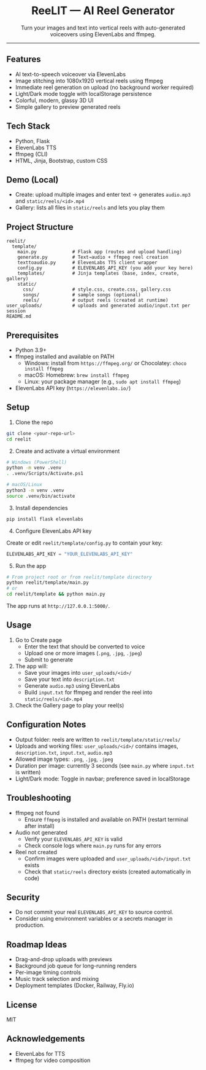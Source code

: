 <div align="center">

# ReeLIT — AI Reel Generator

Turn your images and text into vertical reels with auto-generated voiceovers using ElevenLabs and ffmpeg.

</div>

---
## Features

- AI text-to-speech voiceover via ElevenLabs
- Image stitching into 1080x1920 vertical reels using ffmpeg
- Immediate reel generation on upload (no background worker required)
- Light/Dark mode toggle with localStorage persistence
- Colorful, modern, glassy 3D UI
- Simple gallery to preview generated reels

## Tech Stack

- Python, Flask
- ElevenLabs TTS
- ffmpeg (CLI)
- HTML, Jinja, Bootstrap, custom CSS

## Demo (Local)

- Create: upload multiple images and enter text → generates `audio.mp3` and `static/reels/<id>.mp4`
- Gallery: lists all files in `static/reels` and lets you play them

## Project Structure

```
reelit/
  template/
    main.py             # Flask app (routes and upload handling)
    generate.py         # Text→audio + ffmpeg reel creation
    texttoaudio.py      # ElevenLabs TTS client wrapper
    config.py           # ELEVENLABS_API_KEY (you add your key here)
    templates/          # Jinja templates (base, index, create, gallery)
    static/
      css/              # style.css, create.css, gallery.css
      songs/            # sample songs (optional)
      reels/            # output reels (created at runtime)
user_uploads/           # uploads and generated audio/input.txt per session
README.md
```

## Prerequisites

- Python 3.9+
- ffmpeg installed and available on PATH
  - Windows: install from `https://ffmpeg.org/` or Chocolatey: `choco install ffmpeg`
  - macOS: Homebrew: `brew install ffmpeg`
  - Linux: your package manager (e.g., `sudo apt install ffmpeg`)
- ElevenLabs API key (`https://elevenlabs.io/`)

## Setup

1) Clone the repo
```bash
git clone <your-repo-url>
cd reelit
```

2) Create and activate a virtual environment
```bash
# Windows (PowerShell)
python -m venv .venv
. .venv/Scripts/Activate.ps1

# macOS/Linux
python3 -m venv .venv
source .venv/bin/activate
```

3) Install dependencies
```bash
pip install flask elevenlabs
```

4) Configure ElevenLabs API key

Create or edit `reelit/template/config.py` to contain your key:
```python
ELEVENLABS_API_KEY = "YOUR_ELEVENLABS_API_KEY"
```

5) Run the app
```bash
# From project root or from reelit/template directory
python reelit/template/main.py
# or
cd reelit/template && python main.py
```

The app runs at `http://127.0.0.1:5000/`.

## Usage

1) Go to Create page
   - Enter the text that should be converted to voice
   - Upload one or more images (`.png`, `.jpg`, `.jpeg`)
   - Submit to generate
2) The app will:
   - Save your images into `user_uploads/<id>/`
   - Save your text into `description.txt`
   - Generate `audio.mp3` using ElevenLabs
   - Build `input.txt` for ffmpeg and render the reel into `static/reels/<id>.mp4`
3) Check the Gallery page to play your reel(s)

## Configuration Notes

- Output folder: reels are written to `reelit/template/static/reels/`
- Uploads and working files: `user_uploads/<id>/` contains images, `description.txt`, `input.txt`, `audio.mp3`
- Allowed image types: `.png`, `.jpg`, `.jpeg`
- Duration per image: currently 3 seconds (see `main.py` where `input.txt` is written)
- Light/Dark mode: Toggle in navbar; preference saved in localStorage

## Troubleshooting

- ffmpeg not found
  - Ensure `ffmpeg` is installed and available on PATH (restart terminal after install)
- Audio not generated
  - Verify your `ELEVENLABS_API_KEY` is valid
  - Check console logs where `main.py` runs for any errors
- Reel not created
  - Confirm images were uploaded and `user_uploads/<id>/input.txt` exists
  - Check that `static/reels` directory exists (created automatically in code)

## Security

- Do not commit your real `ELEVENLABS_API_KEY` to source control.
- Consider using environment variables or a secrets manager in production.

## Roadmap Ideas

- Drag-and-drop uploads with previews
- Background job queue for long-running renders
- Per-image timing controls
- Music track selection and mixing
- Deployment templates (Docker, Railway, Fly.io)

## License

MIT

## Acknowledgements

- ElevenLabs for TTS
- ffmpeg for video composition
